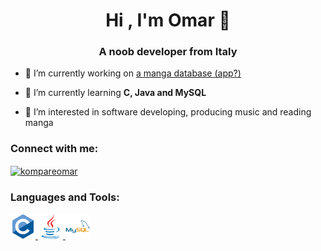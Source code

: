 <h1 align="center">Hi , I'm Omar 👋</h1>
<h3 align="center">A noob developer from Italy</h3>

- 🔭 I’m currently working on [a manga database (app?)](https://github.com/omwcoding/MangaDB)

- 🌱 I’m currently learning **C, Java and MySQL**
  
- 👀 I’m interested in software developing, producing music and reading manga

<h3 align="left">Connect with me:</h3>
<p align="left">
<a href="https://instagram.com/kompareomar" target="blank"><img align="center" src="https://raw.githubusercontent.com/rahuldkjain/github-profile-readme-generator/master/src/images/icons/Social/instagram.svg" alt="kompareomar" height="30" width="40" /></a>
</p>

<h3 align="left">Languages and Tools:</h3>
<p align="left"> <a href="https://www.cprogramming.com/" target="_blank" rel="noreferrer"> <img src="https://raw.githubusercontent.com/devicons/devicon/master/icons/c/c-original.svg" alt="c" width="40" height="40"/> </a> <a href="https://www.java.com" target="_blank" rel="noreferrer"> <img src="https://raw.githubusercontent.com/devicons/devicon/master/icons/java/java-original.svg" alt="java" width="40" height="40"/> </a> <a href="https://www.mysql.com/" target="_blank" rel="noreferrer"> <img src="https://raw.githubusercontent.com/devicons/devicon/master/icons/mysql/mysql-original-wordmark.svg" alt="mysql" width="40" height="40"/> </a> </p>

<!---
omwcoding/omwcoding is a ✨ special ✨ repository because its `README.md` (this file) appears on your GitHub profile.
You can click the Preview link to take a look at your changes.
--->
